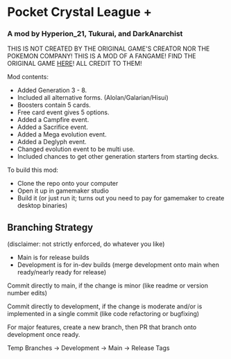 # Pocket Crystal League +
### A mod by Hyperion_21, Tukurai, and DarkAnarchist

THIS IS NOT CREATED BY THE ORIGINAL GAME'S CREATOR NOR THE POKEMON COMPANY! THIS IS A MOD OF A FANGAME! FIND THE ORIGINAL GAME [HERE](https://moodytail.itch.io/pocket-crystal-league)! ALL CREDIT TO THEM!

Mod contents:
- Added Generation 3 - 8.
- Included all alternative forms. (Alolan/Galarian/Hisui)
- Boosters contain 5 cards.
- Free card event gives 5 options.
- Added a Campfire event.
- Added a Sacrifice event.
- Added a Mega evolution event.
- Added a Deglyph event.
- Changed evolution event to be multi use.
- Included chances to get other generation starters from starting decks.

To build this mod:
- Clone the repo onto your computer
- Open it up in gamemaker studio
- Build it (or just run it; turns out you need to pay for gamemaker to create desktop binaries)

## Branching Strategy
(disclaimer: not strictly enforced, do whatever you like)

- Main is for release builds
- Development is for in-dev builds (merge development onto main when ready/nearly ready for release)

Commit directly to main, if the change is minor (like readme or version number edits)

Commit directly to development, if the change is moderate and/or is implemented in a single commit (like code refactoring or bugfixing)

For major features, create a new branch, then PR that branch onto development once ready.

Temp Branches -> Development -> Main -> Release Tags
